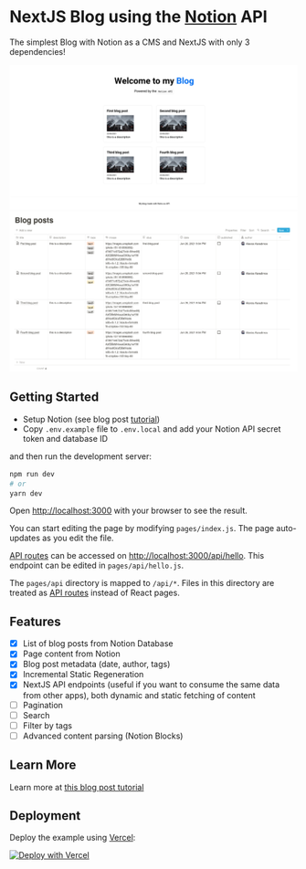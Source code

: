 NextJS Blog using the [Notion](https://developers.notion.com/) API
==================================================================

The simplest Blog with Notion as a CMS and NextJS with only 3 dependencies!

![](./docs/index.png)
![](./docs/notion-database-structure.png)

## Getting Started

- Setup Notion (see blog post [tutorial](https://medium.com/@karadalex/create-a-blog-with-nextjs-and-notion-as-a-cms-f0a7dde06921))
- Copy `.env.example` file to `.env.local` and add your Notion API secret token and database ID

and then run the development server:
```bash
npm run dev
# or
yarn dev
```

Open [http://localhost:3000](http://localhost:3000) with your browser to see the result.

You can start editing the page by modifying `pages/index.js`. The page auto-updates as you edit the file.

[API routes](https://nextjs.org/docs/api-routes/introduction) can be accessed on [http://localhost:3000/api/hello](http://localhost:3000/api/hello). This endpoint can be edited in `pages/api/hello.js`.

The `pages/api` directory is mapped to `/api/*`. Files in this directory are treated as [API routes](https://nextjs.org/docs/api-routes/introduction) instead of React pages.

## Features

- [x] List of blog posts from Notion Database
- [x] Page content from Notion
- [x] Blog post metadata (date, author, tags)
- [x] Incremental Static Regeneration
- [x] NextJS API endpoints (useful if you want to consume the same data from other apps), both dynamic and static fetching of content
- [ ] Pagination
- [ ] Search
- [ ] Filter by tags
- [ ] Advanced content parsing (Notion Blocks)

## Learn More

Learn more at [this blog post tutorial](https://medium.com/@karadalex/create-a-blog-with-nextjs-and-notion-as-a-cms-f0a7dde06921)


## Deployment

Deploy the example using [Vercel](https://vercel.com?utm_source=github):

[![Deploy with Vercel](https://vercel.com/button)](https://vercel.com/new/git/external?repository-url=https://github.com/karadalex/nextjs-notion-blog)
